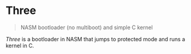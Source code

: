 # Three

> NASM bootloader (no multiboot) and simple C kernel

*Three* is a bootloader in NASM that jumps to protected mode and runs a kernel
in C.

<!-- ## Botlooader -->
<!-- TODO - explain boot process -->

<!-- ## Kernel
TODO - explain kernel -->
